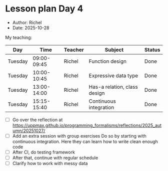 # Lesson plan Day 4

- Author: Richel
- Date: 2025-10-28

My teaching:


Day      |Time       |Teacher|Subject                     |Status
---------|-----------|-------|----------------------------|------
Tuesday  |09:00-09:45|Richel |Function design             |Done
Tuesday  |10:00-10:45|Richel |Expressive data type        |Done
Tuesday  |13:00-14:00|Richel |Has-a relation, class design|Done
Tuesday  |15:15-15:40|Richel |Continuous integration      |Done


- [ ] Go over the reflection at <https://uppmax.github.io/programming_formalisms/reflections/2025_autumn/20251027/>
- [ ] Add an extra session with group exercises
  Do so by starting with continuous integration.
  Here they can learn how to write clean enough code
- [ ] After CI, do testing framework
- [ ] After that, continue with regular schedule
- [ ] Clarify how to work with messy data
